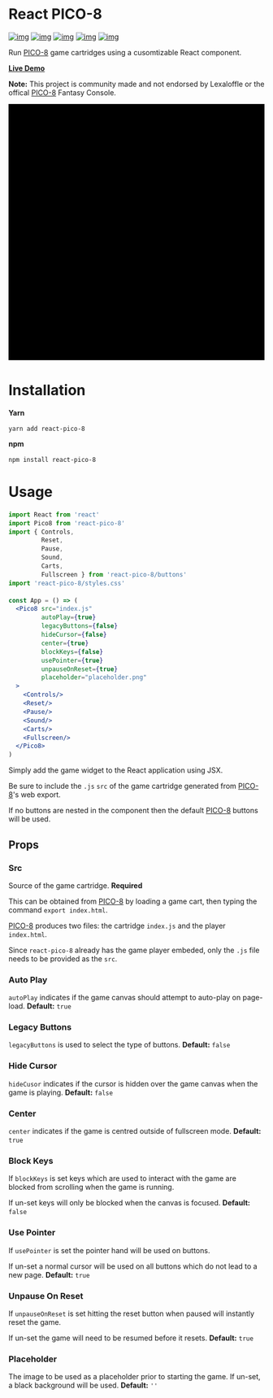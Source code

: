 

# React PICO-8

[![img](https://github.com/woofers/react-pico-8/workflows/build/badge.svg)](https://github.com/woofers/react-pico-8/actions) [![img](https://david-dm.org/woofers/react-pico-8.svg)](https://www.npmjs.com/package/react-pico-8) [![img](https://badge.fury.io/js/react-pico-8.svg)](https://www.npmjs.com/package/react-pico-8) [![img](https://img.shields.io/npm/dt/react-pico-8.svg)](https://www.npmjs.com/package/react-pico-8) [![img](https://img.shields.io/npm/l/react-pico-8.svg)](https://github.com/woofers/react-pico-8/blob/main/License.txt)

Run [PICO-8](https://lexaloffle.com/pico-8.php) game cartridges using a cusomtizable React component.

**[Live Demo](https://jaxs.onl/react-pico-8/)**

**Note:** This project is community made and not endorsed by Lexaloffle or the offical [PICO-8](https://www.lexaloffle.com/pico-8.php) Fantasy Console.

![img](./screenshots/boot.gif "PICO-8 Player")


# Installation

**Yarn**

    yarn add react-pico-8

**npm**

    npm install react-pico-8


# Usage

```jsx
import React from 'react'
import Pico8 from 'react-pico-8'
import { Controls,
         Reset,
         Pause,
         Sound,
         Carts,
         Fullscreen } from 'react-pico-8/buttons'
import 'react-pico-8/styles.css'

const App = () => (
  <Pico8 src="index.js"
         autoPlay={true}
         legacyButtons={false}
         hideCursor={false}
         center={true}
         blockKeys={false}
         usePointer={true}
         unpauseOnReset={true}
         placeholder="placeholder.png"
  >
    <Controls/>
    <Reset/>
    <Pause/>
    <Sound/>
    <Carts/>
    <Fullscreen/>
  </Pico8>
)
```

Simply add the game widget to the React application using JSX.

Be sure to include the `.js` `src` of the game cartridge generated from [PICO-8](https://lexaloffle.com/pico-8.php)'s web export.

If no buttons are nested in the component then the default [PICO-8](https://lexaloffle.com/pico-8.php) buttons will be used.


## Props


### Src

Source of the game cartridge.  **Required**

This can be obtained from [PICO-8](https://lexaloffle.com/pico-8.php) by loading a game cart, then typing the command `export index.html`.

[PICO-8](https://lexaloffle.com/pico-8.php) produces two files: the cartridge `index.js` and the player `index.html`.

Since `react-pico-8` already has the game player embeded, only the `.js` file needs to be provided as the `src`.


### Auto Play

`autoPlay` indicates if the game canvas should attempt to auto-play on page-load. **Default:** `true`


### Legacy Buttons

`legacyButtons` is used to select the type of buttons. **Default:** `false`


### Hide Cursor

`hideCusor` indicates if the cursor is hidden over the game canvas when the game is playing.  **Default:** `false`


### Center

`center` indicates if the game is centred outside of fullscreen mode. **Default:** `true`


### Block Keys

If `blockKeys` is set keys which are used to interact with the game are blocked from scrolling when the game is running.

If un-set keys will only be blocked when the canvas is focused.  **Default:** `false`


### Use Pointer

If `usePointer` is set the pointer hand will be used on buttons.

If un-set a normal cursor will be used on all buttons which do not lead to a new page. **Default:** `true`


### Unpause On Reset

If `unpauseOnReset` is set hitting the reset button when paused will instantly reset the game.

If un-set the game will need to be resumed before it resets. **Default:** `true`


### Placeholder

The image to be used as a placeholder prior to starting the game.  If un-set, a black background will be used.  **Default:** `''`
